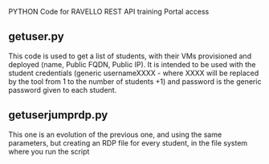 PYTHON Code for RAVELLO REST API training Portal access

getuser.py
--------------
This code is used to get a list of students, with their VMs provisioned and deployed (name, Public FQDN, Public IP).
It is intended to be used with the student credentials (generic usernameXXXX - where XXXX will be replaced by the tool from 1 to the number of students +1)
and password is the generic password given to each student.


getuserjumprdp.py
--------------
This one is an evolution of the previous one, and using the same parameters, but creating an RDP file for every student, in the file system where you run the script

